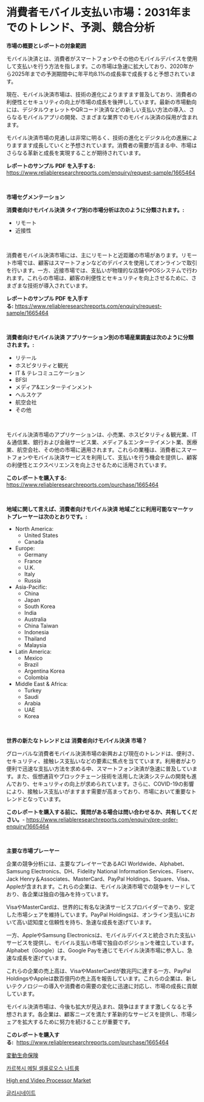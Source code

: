 <p><h1>消費者モバイル支払い市場：2031年までのトレンド、予測、競合分析</h1></p><p><strong>市場の概要とレポートの対象範囲</strong></p>
<p><p>モバイル決済とは、消費者がスマートフォンやその他のモバイルデバイスを使用して支払いを行う方法を指します。この市場は急速に拡大しており、2020年から2025年までの予測期間中に年平均8.1%の成長率で成長すると予想されています。</p><p>現在、モバイル決済市場は、技術の進化によりますます普及しており、消費者の利便性とセキュリティの向上が市場の成長を後押ししています。最新の市場動向には、デジタルウォレットやQRコード決済などの新しい支払い方法の導入、さらなるモバイルアプリの開発、さまざまな業界でのモバイル決済の採用が含まれます。</p><p>モバイル決済市場の見通しは非常に明るく、技術の進化とデジタル化の進展によりますます成長していくと予想されています。消費者の需要が高まる中、市場はさらなる革新と成長を実現することが期待されています。</p></p>
<p><strong>レポートのサンプル PDF を入手する:</strong> <a href="https://www.reliableresearchreports.com/enquiry/request-sample/1665464">https://www.reliableresearchreports.com/enquiry/request-sample/1665464</a></p>
<p>&nbsp;</p>
<p><strong>市場セグメンテーション</strong></p>
<p><strong>消費者向けモバイル決済 タイプ別の市場分析は次のように分類されます。:</strong></p>
<p><ul><li>リモート</li><li>近接性</li></ul></p>
<p>&nbsp;</p>
<p><p>消費者モバイル決済市場には、主にリモートと近距離の市場があります。リモート市場では、顧客はスマートフォンなどのデバイスを使用してオンラインで取引を行います。一方、近接市場では、支払いが物理的な店舗やPOSシステムで行われます。これらの市場は、顧客の利便性とセキュリティを向上させるために、さまざまな技術が導入されています。</p></p>
<p><strong>レポートのサンプル PDF を入手する:</strong>&nbsp;<a href="https://www.reliableresearchreports.com/enquiry/request-sample/1665464">https://www.reliableresearchreports.com/enquiry/request-sample/1665464</a></p>
<p>&nbsp;</p>
<p><strong> 消費者向けモバイル決済 アプリケーション別の市場産業調査は次のように分類されます。:</strong></p>
<p><ul><li>リテール</li><li>ホスピタリティと観光</li><li>IT & テレコミュニケーション</li><li>BFSI</li><li>メディア&エンターテインメント</li><li>ヘルスケア</li><li>航空会社</li><li>その他</li></ul></p>
<p>&nbsp;</p>
<p><p>モバイル決済市場のアプリケーションは、小売業、ホスピタリティ＆観光業、IT＆通信業、銀行および金融サービス業、メディア＆エンターテイメント業、医療業、航空会社、その他の市場に適用されます。これらの業種は、消費者にスマートフォンやモバイル決済サービスを利用して、支払いを行う機会を提供し、顧客の利便性とエクスペリエンスを向上させるために活用されています。</p></p>
<p><strong>このレポートを購入する:</strong>&nbsp; <a href="https://www.reliableresearchreports.com/purchase/1665464">https://www.reliableresearchreports.com/purchase/1665464</a></p>
<p>&nbsp;</p>
<p><strong>地域に関して言えば、消費者向けモバイル決済 地域ごとに利用可能なマーケットプレーヤーは次のとおりです。:</strong></p>
<p><ul>
    <li>
        North America:
        <ul>
            <li>United States</li>
            <li>Canada</li>
        </ul>
    </li>
    <li>
        Europe:
        <ul>
            <li>Germany</li>
            <li>France</li>
            <li>U.K.</li>
            <li>Italy</li>
            <li>Russia</li>
        </ul>
    </li>
    <li>
        Asia-Pacific:
        <ul>
            <li>China</li>
            <li>Japan</li>
            <li>South Korea</li>
            <li>India</li>
            <li>Australia</li>
            <li>China Taiwan</li>
            <li>Indonesia</li>
            <li>Thailand</li>
            <li>Malaysia</li>
        </ul>
    </li>
    <li>
        Latin America:
        <ul>
            <li>Mexico</li>
            <li>Brazil</li>
            <li>Argentina Korea</li>
            <li>Colombia</li>
        </ul>
    </li>
    <li>
        Middle East & Africa:
        <ul>
            <li>Turkey</li>
            <li>Saudi</li>
            <li>Arabia</li>
            <li>UAE</li>
            <li>Korea</li>
        </ul>
    </li>
    </ul></p>
<p>&nbsp;</p>
<p><strong>世界の新たなトレンドとは 消費者向けモバイル決済 市場？</strong></p>
<p><p>グローバルな消費者モバイル決済市場の新興および現在のトレンドは、便利さ、セキュリティ、接触レス支払いなどの要素に焦点を当てています。利用者がより便利で迅速な支払い方法を求める中、スマートフォン決済が急速に普及しています。また、仮想通貨やブロックチェーン技術を活用した決済システムの開発も進んでおり、セキュリティの向上が求められています。さらに、COVID-19の影響により、接触レス支払いがますます需要が高まっており、市場において重要なトレンドとなっています。</p></p>
<p><strong>このレポートを購入する前に、質問がある場合は問い合わせるか、共有してください。</strong>- <a href="https://www.reliableresearchreports.com/enquiry/pre-order-enquiry/1665464">https://www.reliableresearchreports.com/enquiry/pre-order-enquiry/1665464</a></p>
<p>&nbsp;</p>
<p><strong>主要な市場プレーヤー</strong></p>
<p><p>企業の競争分析には、主要なプレイヤーであるACI Worldwide、Alphabet、Samsung Electronics、DH、Fidelity National Information Services、Fiserv、Jack Henry＆Associates、MasterCard、PayPal Holdings、Square、Visa、Appleが含まれます。これらの企業は、モバイル決済市場での競争をリードしており、各企業は独自の強みを持っています。</p><p>VisaやMasterCardは、世界的に有名な決済サービスプロバイダーであり、安定した市場シェアを維持しています。PayPal Holdingsは、オンライン支払いにおいて高い認知度と信頼性を持ち、急速な成長を遂げています。</p><p>一方、AppleやSamsung Electronicsは、モバイルデバイスと統合された支払いサービスを提供し、モバイル支払い市場で独自のポジションを確立しています。Alphabet（Google）は、Google Payを通じてモバイル決済市場に参入し、急速な成長を遂げています。</p><p>これらの企業の売上高は、VisaやMasterCardが数兆円に達する一方、PayPal HoldingsやAppleは数百億円の売上高を報告しています。これらの企業は、新しいテクノロジーの導入や消費者の需要の変化に迅速に対応し、市場の成長に貢献しています。</p><p>モバイル決済市場は、今後も拡大が見込まれ、競争はますます激しくなると予想されます。各企業は、顧客ニーズを満たす革新的なサービスを提供し、市場シェアを拡大するために努力を続けることが重要です。</p></p>
<p><strong>このレポートを購入する:</strong>&nbsp;&nbsp;<a href="https://www.reliableresearchreports.com/purchase/1665464">https://www.reliableresearchreports.com/purchase/1665464</a></p>
<p><p><a href="https://medium.com/@durgin521/%E5%A4%89%E5%8B%95%E5%9E%8B%E7%94%9F%E5%91%BD%E4%BF%9D%E9%99%BA%E5%B8%82%E5%A0%B4%E3%81%AE%E3%82%A4%E3%83%B3%E3%82%B5%E3%82%A4%E3%83%88-%E5%B8%82%E5%A0%B4%E3%81%AE%E5%8B%95%E5%90%91-%E6%88%90%E9%95%B7-2024%E5%B9%B4%E3%81%8B%E3%82%892031%E5%B9%B4%E3%81%BE%E3%81%A7%E3%81%AE%E4%BA%88%E6%B8%AC-ff4a81df939b">変動生命保険</a></p><p><a href="https://medium.com/@luffiazaza/%EC%B9%B4%EB%B3%B5%EC%8B%9C%EB%A9%94%ED%8B%B8%EC%85%80%EB%A3%B0%EB%A1%9C%EC%8A%A4-%EB%82%98%ED%8A%B8%EB%A5%A8-%EC%8B%9C%EC%9E%A5-%EB%B3%B4%EA%B3%A0%EC%84%9C%EB%8A%94-%EC%9D%B4-%EC%8B%9C%EC%9E%A5%EC%9D%98-%EC%B5%9C%EC%8B%A0-%ED%8A%B8%EB%A0%8C%EB%93%9C%EC%99%80-%EC%84%B1%EC%9E%A5-%EA%B8%B0%ED%9A%8C%EB%A5%BC-%EB%B0%9D%ED%98%80%EC%A4%8D%EB%8B%88%EB%8B%A4-a8f792fe6024">카르복시 메틸 셀룰로오스 나트륨</a></p><p><a href="https://github.com/santosh758595/Market-Research-Report-List-4/blob/main/high-end-video-processor-market.md">High end Video Processor Market</a></p><p><a href="https://medium.com/@marielesch2023/%EA%B8%80%EB%A6%AC%EC%8B%9C%EB%84%A4%EC%9D%B4%ED%8A%B8-%EC%8B%9C%EC%9E%A5-%EB%B3%B4%EA%B3%A0%EC%84%9C%EB%8A%94-%EC%9D%B4-%EC%8B%9C%EC%9E%A5%EC%9D%98-%EC%B5%9C%EC%8B%A0-%ED%8A%B8%EB%A0%8C%EB%93%9C%EC%99%80-%EC%84%B1%EC%9E%A5-%EA%B8%B0%ED%9A%8C%EB%A5%BC-%EB%B3%B4%EC%97%AC%EC%A4%8D%EB%8B%88%EB%8B%A4-11bbc357ea6b">글리시네이트</a></p></p>